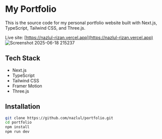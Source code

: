 # My Portfolio

This is the source code for my personal portfolio website built with Next.js, TypeScript, Tailwind CSS, and Three.js.

Live site: [https://nazlul-rizan.vercel.app](https://nazlul-rizan.vercel.app)
![Screenshot 2025-06-18 215237](https://github.com/user-attachments/assets/da30d508-cb96-4dd0-ad10-1bd64092b208)

## Tech Stack

- Next.js
- TypeScript
- Tailwind CSS
- Framer Motion
- Three.js

## Installation

```bash
git clone https://github.com/nazlul/portfolio.git
cd portfolio
npm install
npm run dev

